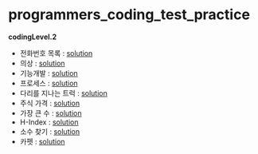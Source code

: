 # programmers_coding_test_practice
**codingLevel.2**
- 전화번호 목록 : [solution](https://github.com/dlrms6172/programmers_coding_test_practice/blob/master/src/programmers/coding/codingLevel2/phone_number_list.java) 
- 의상 : [solution](https://github.com/dlrms6172/programmers_coding_test_practice/blob/master/src/programmers/coding/codingLevel2/costume.java)
- 기능개발 : [solution](https://github.com/dlrms6172/programmers_coding_test_practice/blob/master/src/programmers/coding/codingLevel2/function_development.java)
- 프로세스 : [solution](https://github.com/dlrms6172/programmers_coding_test_practice/blob/master/src/programmers/coding/codingLevel2/process.java)
- 다리를 지나는 트럭 : [solution](https://github.com/dlrms6172/programmers_coding_test_practice/blob/master/src/programmers/coding/codingLevel2/truck_passing_over_the_bridge.java)
- 주식 가격 : [solution](https://github.com/dlrms6172/programmers_coding_test_practice/blob/master/src/programmers/coding/codingLevel2/stock_price.java)
- 가장 큰 수 : [solution](https://github.com/dlrms6172/programmers_coding_test_practice/blob/master/src/programmers/coding/codingLevel2/biggest_number.java)
- H-Index : [solution](https://github.com/dlrms6172/programmers_coding_test_practice/blob/master/src/programmers/coding/codingLevel2/H_Index.java)
- 소수 찾기 : [solution](https://github.com/dlrms6172/programmers_coding_test_practice/blob/master/src/programmers/coding/codingLevel2/find_prime_numbers.java)
- 카펫 : [solution](https://github.com/dlrms6172/programmers_coding_test_practice/blob/master/src/programmers/coding/codingLevel2/carpet.java)